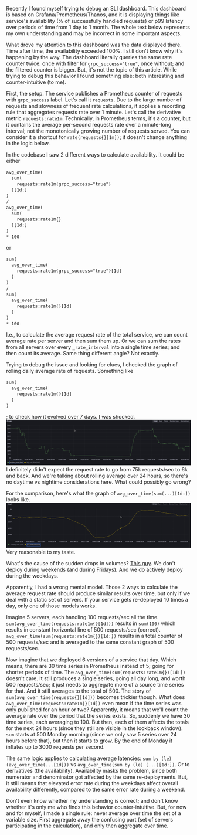 Recently I found myself trying to debug an SLI dashboard. This dashboard is based on Grafana/Prometheus/Thanos,
and it is displaying things like service's availability (% of successfully handled requests) or p99 latency over 
periods of time from 1 day to 1 month. The whole text below represents my own understanding and may be incorrect in
some important aspects.

What drove my attention to this dashboard was the data displayed there. Time after time, the 
availability exceeded 100%. I still don't know why it's happening by the way. The dashboard literally queries the same
rate counter twice: once with filter for `grpc_success="true"`, once without; and the filtered counter is bigger. 
But, it's not the topic of this article. 
While trying to debug this behavior I found something else: both interesting and counter-intuitive (to me).

First, the setup. The service publishes a Prometheus counter of requests with `grpc_success` label. 
Let's call it `requests`. Due to the large number of requests and slowness of frequent rate calculations,
it applies a recording rule that aggregates requests rate over 1 minute. Let's call the derivative metric
`requests:rate1m`. Technically, in Prometheus terms, it's a counter, but it contains the average per-second requests rate 
over a minute-long interval; not the monotonically growing number of requests served. You can consider it 
a shortcut for `rate(requests{}[1m])`; it doesn't change anything in the logic below.

In the codebase I saw 2 different ways to calculate availability. It could be either 
```
avg_over_time(
  sum(
    requests:rate1m{grpc_success="true"}
  )[1d:]
)
/
avg_over_time(
  sum(
    requests:rate1m{}
  )[1d:]
)
* 100
```
or
```
sum(
  avg_over_time(
    requests:rate1m{grpc_success="true"}[1d]
  )
)
/
sum(
  avg_over_time(
    requests:rate1m{}[1d]
  )
)
* 100
```

I.e., to calculate the average request rate of the total service, we can count average rate per server and then 
sum them up. Or we can sum the rates from all servers over every `_rate_interval` into a single time series; 
and then count its average. Same thing different angle? Not exactly.

Trying to debug the issue and looking for clues, I checked the graph of rolling daily average rate of requests. Something like
```
sum(
  avg_over_time(
    requests:rate1m{}[1d]
  )
)
```
; to check how it evolved over 7 days. I was shocked.
![](/images/averages_in_metrics/graph2.png)
I definitely didn't expect the request rate to go from 75k requests/sec to 6k and back. And we're talking about 
rolling average over 24 hours, so there's no daytime vs nightime considerations here. What could possibly go wrong?

For the comparison, here's what the graph of `avg_over_time(sum(...)[1d:])` looks like.
![](/images/averages_in_metrics/graph1.png)
Very reasonable to my taste.

What's the cause of the sudden drops in volumes? [This guy](https://en.wikipedia.org/wiki/The_Weeknd). 
We don't deploy during weekends (and during Fridays). And we do actively deploy during the weekdays.

Apparently, I had a wrong mental model. Those 2 ways to calculate the average request rate should produce similar 
results over time, but only if we deal with a static set of servers. If your service gets re-deployed 10 times a day,
only one of those models works.

Imagine 5 servers, each handling 100 requests/sec all the time. 
`sum(avg_over_time(requests:rate1m{}[1d]))` results in `sum(100)` 
which results in constant horizontal line of 500 requests/sec (correct). 
`avg_over_time(sum(requests:rate1m{})[1d:])` results in
a total counter of 500 requests/sec and is averaged to the same constant graph of 500 requests/sec.

Now imagine that we deployed 6 versions of a service that day. 
Which means, there are 30 time series in Prometheus instead of 5; going for shorter periods of time.
The `avg_over_time(sum(requests:rate1m{})[1d:])` doesn't care. It still produces a single series, going all day long, and 
worth 500 requests/sec; it just needs to aggregate more of a source time series for that. 
And it still averages to the total of 500. 
The story of `sum(avg_over_time(requests{}[1d]))` becomes trickier though. 
What does `avg_over_time(requests:rate1m{}[1d])` even mean if the time series was only published for an hour or two? 
Apparently, it means that we'll count the average rate over the period that the series exists. So, suddenly we have 30
time series, each averaging to 100. But then, each of them affects the totals for the next 24 hours 
(since they still are visible in the lookback window).
`sum` starts at 500 Monday morning (since we only saw 5 series over 24 hours before that),
but then it starts to grow. By the end of Monday it inflates up to 3000 requests per second.

The same logic applies to calculating average latencies: `sum by (le) (avg_over_time(...[1d]))` vs `avg_over_time(sum by (le) (...)[1d:])`.
Or to derivatives (the availability). Availability masks the problem, since both numerator and denominator
got affected by the same re-deployments. 
But, it still means that elevated error rate during the weekdays affect overall availability differently, 
compared to the same error rate during a weekend.

Don't even know whether my understanding is correct; and don't know whether it's only me who finds this behavior 
counter-intuitive. But, for now and for myself, I made a single rule: never average over time the set of a variable size.
First aggregate away the confusing part (set of servers participating in the calculation), and only then aggregate over time.
